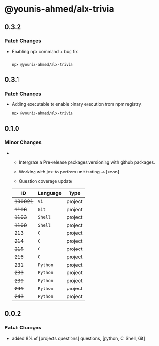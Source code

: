 # @younis-ahmed/alx-trivia

## 0.3.2

### Patch Changes

- Enabling npx command + bug fix

  ```bash

  npx @younis-ahmed/alx-trivia

  ```

## 0.3.1

### Patch Changes

- Adding executable to enable binary execution from npm registry.

  ```sh
  npx @younis-ahmed/alx-trivia
  ```

## 0.1.0

### Minor Changes

- - Intergrate a Pre-release packages versioning with github packages.
  - Working with jest to perform unit testing -> [soon]

  - Question coverage update

  | **ID**     | **Language** | **Type** |
  | ---------- | ------------ | -------- |
  | ~~100021~~ | `Vi   `      | project  |
  | ~~1106~~   | `Git     `   | project  |
  | ~~1103~~   | `Shell   `   | project  |
  | ~~1100~~   | `Shell   `   | project  |
  | ~~213~~    | `C       `   | project  |
  | ~~214~~    | `C       `   | project  |
  | ~~215~~    | `C       `   | project  |
  | ~~216~~    | `C      `    | project  |
  | ~~231~~    | `Python  `   | project  |
  | ~~233~~    | `Python  `   | project  |
  | ~~239~~    | `Python  `   | project  |
  | ~~241~~    | `Python  `   | project  |
  | ~~243~~    | `Python   `  | project  |

## 0.0.2

### Patch Changes

- added 8% of [projects questions] questions, [python, C, Shell, Git]
